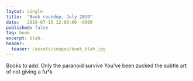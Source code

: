 ```yaml
---
layout: single
title:  "Book roundup, July 2019"
date:   2019-07-15 12:00:00 -0600
published: false
tag: book
excerpt: blah.
header:
  teaser: /assets/images/book_blah.jpg
---
```


Books to add:
Only the paranoid survive
You've been zucked
the subtle art of not giving a fu*k
